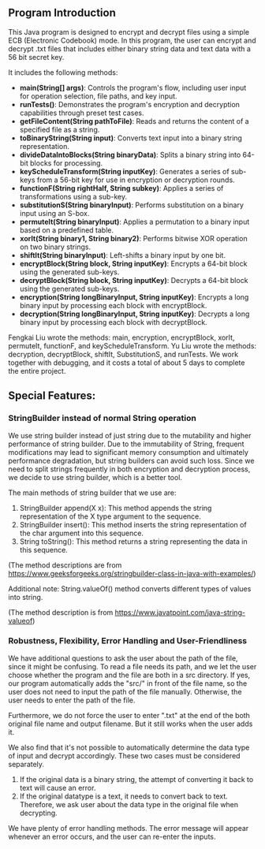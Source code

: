 ## Program Introduction

This Java program is designed to encrypt and decrypt files using a simple ECB (Electronic Codebook) mode. In this program, the user can encrypt and decrypt .txt files that includes either binary string data and text data with a 56 bit secret key. 

It includes the following methods:
- **main(String[] args)**: Controls the program's flow, including user input for operation selection, file paths, and key input.
- **runTests()**: Demonstrates the program's encryption and decryption capabilities through preset test cases.
- **getFileContent(String pathToFile)**: Reads and returns the content of a specified file as a string.
- **toBinaryString(String input)**: Converts text input into a binary string representation.
- **divideDataIntoBlocks(String binaryData)**: Splits a binary string into 64-bit blocks for processing.
- **keyScheduleTransform(String inputKey)**: Generates a series of sub-keys from a 56-bit key for use in encryption or decryption rounds.
- **functionF(String rightHalf, String subkey)**: Applies a series of transformations using a sub-key.
- **substitutionS(String binaryInput)**: Performs substitution on a binary input using an S-box.
- **permuteIt(String binaryInput)**: Applies a permutation to a binary input based on a predefined table.
- **xorIt(String binary1, String binary2)**: Performs bitwise XOR operation on two binary strings.
- **shiftIt(String binaryInput)**: Left-shifts a binary input by one bit.
- **encryptBlock(String block, String inputKey)**: Encrypts a 64-bit block using the generated sub-keys.
- **decryptBlock(String block, String inputKey)**: Decrypts a 64-bit block using the generated sub-keys.
- **encryption(String longBinaryInput, String inputKey)**: Encrypts a long binary input by processing each block with encryptBlock.
- **decryption(String longBinaryInput, String inputKey)**: Decrypts a long binary input by processing each block with decryptBlock.

Fengkai Liu wrote the methods: main, encryption, encryptBlock, xorIt, permuteIt, functionF, and keyScheduleTransform. 
Yu Liu wrote the methods: decryption, decryptBlock, shiftIt, SubstitutionS, and runTests. 
We work together with debugging, and it costs a total of about 5 days to complete the entire project.

## Special Features:
### StringBuilder instead of normal String operation
We use string builder instead of just string due to the mutability and higher performance of string builder. Due to the immutability of String, frequent modifications may lead to significant memory consumption and ultimately performance degradation, but string builders can avoid such loss. Since we need to split strings frequently in both encryption and decryption process, we decide to use string builder, which is a better tool.

The main methods of string builder that we use are:
1. StringBuilder append(X x): This method appends the string representation of the X type argument to the sequence.
2. StringBuilder insert(): This method inserts the string representation of the char argument into this sequence.
3. String toString(): This method returns a string representing the data in this sequence.

(The method descriptions are from https://www.geeksforgeeks.org/stringbuilder-class-in-java-with-examples/)

Additional note: String.valueOf() method converts different types of values into string.

(The method description is from https://www.javatpoint.com/java-string-valueof)

### Robustness, Flexibility, Error Handling and User-Friendliness
We have additional questions to ask the user about the path of the file, since it might be confusing. To read a file needs its path, and we let the user choose whether the program and the file are both in a src directory. If yes, our program automatically adds the "src/" in front of the file name, so the user does not need to input the path of the file manually. Otherwise, the user needs to enter the path of the file.

Furthermore, we do not force the user to enter ".txt" at the end of the both original file name and output filename. But it still works when the user adds it.

We also find that it's not possible to automatically determine the data type of input and decrypt accordingly. These two cases must be considered separately.
1. If the original data is a binary string, the attempt of converting it back to text will cause an error.
2. If the original datatype is a text, it needs to convert back to text.
Therefore, we ask user about the data type in the original file when decrypting.

We have plenty of error handling methods. The error message will appear whenever an error occurs, and the user can re-enter the inputs.
